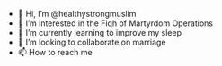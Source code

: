 - 👋 Hi, I’m @healthystrongmuslim
- 👀 I’m interested in the Fiqh of Martyrdom Operations
- 🌱 I’m currently learning to improve my sleep
- 💞️ I’m looking to collaborate on marriage
- 📫 How to reach me 

<!---
healthystrongmuslim/healthystrongmuslim is a ✨ special ✨ repository because its `README.md` (this file) appears on your GitHub profile.
You can click the Preview link to take a look at your changes.
--->
